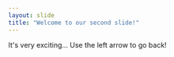 ```yaml
---
layout: slide
title: "Welcome to our second slide!"
---
```

It's very exciting...
Use the left arrow to go back!
